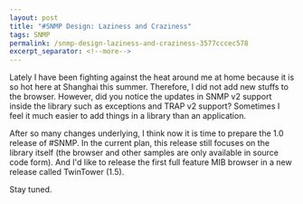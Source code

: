 ```yaml
---
layout: post
title: "#SNMP Design: Laziness and Craziness"
tags: SNMP
permalink: /snmp-design-laziness-and-craziness-3577cccec578
excerpt_separator: <!--more-->
---
```

Lately I have been fighting against the heat around me at home because it is so hot here at Shanghai this summer. Therefore, I did not add new stuffs to the browser. However, did you notice the updates in SNMP v2 support inside the library such as exceptions and TRAP v2 support? Sometimes I feel it much easier to add things in a library than an application.

After so many changes underlying, I think now it is time to prepare the 1.0 release of #SNMP. In the current plan, this release still focuses on the library itself (the browser and other samples are only available in source code form). And I'd like to release the first full feature MIB browser in a new release called TwinTower (1.5).

Stay tuned.
<!--more-->